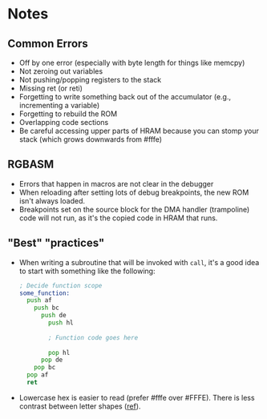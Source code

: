 # Notes 


## Common Errors
- Off by one error (especially with byte length for things like memcpy)
- Not zeroing out variables
- Not pushing/popping registers to the stack
- Missing ret (or reti)
- Forgetting to write something back out of the accumulator (e.g., incrementing a variable)
- Forgetting to rebuild the ROM
- Overlapping code sections
- Be careful accessing upper parts of HRAM because you can stomp your stack (which grows downwards from #fffe)

## RGBASM
- Errors that happen in macros are not clear in the debugger
- When reloading after setting lots of debug breakpoints, the new ROM isn't always loaded. 
- Breakpoints set on the source block for the DMA handler (trampoline) code will not run, as it's the copied code in HRAM that runs. 

## "Best" "practices"

- When writing a subroutine that will be invoked with `call`, it's a good idea to start with something like the following:

    ```asm
    ; Decide function scope
    some_function:
      push af
        push bc
          push de 
            push hl
            
            ; Function code goes here
      
            pop hl 
          pop de 
        pop bc
      pop af
      ret 
    ```

- Lowercase hex is easier to read (prefer #fffe over #FFFE). There is less contrast between letter shapes ([ref](http://uxmovement.com/content/all-caps-hard-for-users-to-read/)).
